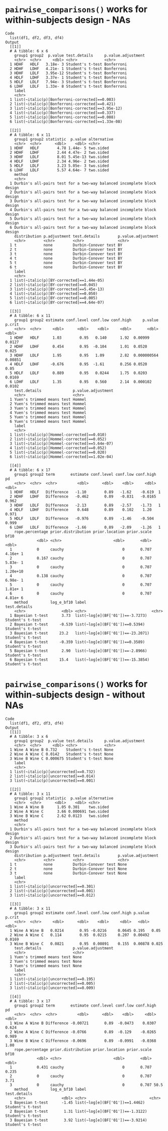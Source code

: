 # `pairwise_comparisons()` works for within-subjects design - NAs

    Code
      list(df1, df2, df3, df4)
    Output
      [[1]]
      # A tibble: 6 x 6
        group1 group2  p.value test.details     p.value.adjustment
        <chr>  <chr>     <dbl> <chr>            <chr>             
      1 HDHF   HDLF   3.18e- 3 Student's t-test Bonferroni        
      2 HDHF   LDHF   4.21e- 1 Student's t-test Bonferroni        
      3 HDHF   LDLF   3.95e-12 Student's t-test Bonferroni        
      4 HDLF   LDHF   3.37e- 1 Student's t-test Bonferroni        
      5 HDLF   LDLF   7.94e- 3 Student's t-test Bonferroni        
      6 LDHF   LDLF   1.33e- 8 Student's t-test Bonferroni        
        label                                           
        <chr>                                           
      1 list(~italic(p)[Bonferroni-corrected]==0.003)   
      2 list(~italic(p)[Bonferroni-corrected]==0.421)   
      3 list(~italic(p)[Bonferroni-corrected]==3.95e-12)
      4 list(~italic(p)[Bonferroni-corrected]==0.337)   
      5 list(~italic(p)[Bonferroni-corrected]==0.008)   
      6 list(~italic(p)[Bonferroni-corrected]==1.33e-08)
      
      [[2]]
      # A tibble: 6 x 11
        group1 group2 statistic  p.value alternative
        <chr>  <chr>      <dbl>    <dbl> <chr>      
      1 HDHF   HDLF        4.78 1.44e- 5 two.sided  
      2 HDHF   LDHF        2.44 4.47e- 2 two.sided  
      3 HDHF   LDLF        8.01 5.45e-13 two.sided  
      4 HDLF   LDHF        2.34 4.96e- 2 two.sided  
      5 HDLF   LDLF        3.23 5.05e- 3 two.sided  
      6 LDHF   LDLF        5.57 4.64e- 7 two.sided  
        method                                                                
        <chr>                                                                 
      1 Durbin's all-pairs test for a two-way balanced incomplete block design
      2 Durbin's all-pairs test for a two-way balanced incomplete block design
      3 Durbin's all-pairs test for a two-way balanced incomplete block design
      4 Durbin's all-pairs test for a two-way balanced incomplete block design
      5 Durbin's all-pairs test for a two-way balanced incomplete block design
      6 Durbin's all-pairs test for a two-way balanced incomplete block design
        distribution p.adjustment test.details        p.value.adjustment
        <chr>        <chr>        <chr>               <chr>             
      1 t            none         Durbin-Conover test BY                
      2 t            none         Durbin-Conover test BY                
      3 t            none         Durbin-Conover test BY                
      4 t            none         Durbin-Conover test BY                
      5 t            none         Durbin-Conover test BY                
      6 t            none         Durbin-Conover test BY                
        label                                   
        <chr>                                   
      1 list(~italic(p)[BY-corrected]==1.44e-05)
      2 list(~italic(p)[BY-corrected]==0.045)   
      3 list(~italic(p)[BY-corrected]==5.45e-13)
      4 list(~italic(p)[BY-corrected]==0.050)   
      5 list(~italic(p)[BY-corrected]==0.005)   
      6 list(~italic(p)[BY-corrected]==4.64e-07)
      
      [[3]]
      # A tibble: 6 x 11
        group1 group2 estimate conf.level conf.low conf.high     p.value  p.crit
        <chr>  <chr>     <dbl>      <dbl>    <dbl>     <dbl>       <dbl>   <dbl>
      1 HDHF   HDLF      1.03        0.95   0.140      1.92  0.00999     0.0127 
      2 HDHF   LDHF      0.454       0.95  -0.104      1.01  0.0520      0.025  
      3 HDHF   LDLF      1.95        0.95   1.09       2.82  0.000000564 0.00851
      4 HDLF   LDHF     -0.676       0.95  -1.61       0.256 0.0520      0.05   
      5 HDLF   LDLF      0.889       0.95   0.0244     1.75  0.0203      0.0169 
      6 LDHF   LDLF      1.35        0.95   0.560      2.14  0.000102    0.0102 
        test.details              p.value.adjustment
        <chr>                     <chr>             
      1 Yuen's trimmed means test Hommel            
      2 Yuen's trimmed means test Hommel            
      3 Yuen's trimmed means test Hommel            
      4 Yuen's trimmed means test Hommel            
      5 Yuen's trimmed means test Hommel            
      6 Yuen's trimmed means test Hommel            
        label                                       
        <chr>                                       
      1 list(~italic(p)[Hommel-corrected]==0.010)   
      2 list(~italic(p)[Hommel-corrected]==0.052)   
      3 list(~italic(p)[Hommel-corrected]==5.64e-07)
      4 list(~italic(p)[Hommel-corrected]==0.052)   
      5 list(~italic(p)[Hommel-corrected]==0.020)   
      6 list(~italic(p)[Hommel-corrected]==1.02e-04)
      
      [[4]]
      # A tibble: 6 x 17
        group1 group2 term       estimate conf.level conf.low conf.high    pd
        <chr>  <chr>  <chr>         <dbl>      <dbl>    <dbl>     <dbl> <dbl>
      1 HDHF   HDLF   Difference   -1.10        0.89   -1.62    -0.619  1    
      2 HDHF   LDHF   Difference   -0.462       0.89   -0.831   -0.0165 0.962
      3 HDHF   LDLF   Difference   -2.13        0.89   -2.57    -1.73   1    
      4 HDLF   LDHF   Difference    0.648       0.89    0.102    1.20   0.971
      5 HDLF   LDLF   Difference   -0.976       0.89   -1.46    -0.504  0.999
      6 LDHF   LDLF   Difference   -1.66        0.89   -2.09    -1.26   1    
        rope.percentage prior.distribution prior.location prior.scale     bf10
                  <dbl> <chr>                       <dbl>       <dbl>    <dbl>
      1           0     cauchy                          0       0.707 4.16e+ 1
      2           0.167 cauchy                          0       0.707 5.83e- 1
      3           0     cauchy                          0       0.707 1.20e+10
      4           0.138 cauchy                          0       0.707 6.98e- 1
      5           0     cauchy                          0       0.707 1.81e+ 1
      6           0     cauchy                          0       0.707 4.81e+ 6
        method          log_e_bf10 label                             test.details    
        <chr>                <dbl> <chr>                             <chr>           
      1 Bayesian t-test      3.73  list(~log[e](BF['01'])==-3.7273)  Student's t-test
      2 Bayesian t-test     -0.539 list(~log[e](BF['01'])==0.5394)   Student's t-test
      3 Bayesian t-test     23.2   list(~log[e](BF['01'])==-23.2071) Student's t-test
      4 Bayesian t-test     -0.359 list(~log[e](BF['01'])==0.3589)   Student's t-test
      5 Bayesian t-test      2.90  list(~log[e](BF['01'])==-2.8966)  Student's t-test
      6 Bayesian t-test     15.4   list(~log[e](BF['01'])==-15.3854) Student's t-test
      

# `pairwise_comparisons()` works for within-subjects design - without NAs

    Code
      list(df1, df2, df3, df4)
    Output
      [[1]]
      # A tibble: 3 x 6
        group1 group2  p.value test.details     p.value.adjustment
        <chr>  <chr>     <dbl> <chr>            <chr>             
      1 Wine A Wine B 0.732    Student's t-test None              
      2 Wine A Wine C 0.0142   Student's t-test None              
      3 Wine B Wine C 0.000675 Student's t-test None              
        label                               
        <chr>                               
      1 list(~italic(p)[uncorrected]==0.732)
      2 list(~italic(p)[uncorrected]==0.014)
      3 list(~italic(p)[uncorrected]==0.001)
      
      [[2]]
      # A tibble: 3 x 11
        group1 group2 statistic  p.value alternative
        <chr>  <chr>      <dbl>    <dbl> <chr>      
      1 Wine A Wine B      1.05 0.301    two.sided  
      2 Wine A Wine C      3.66 0.000691 two.sided  
      3 Wine B Wine C      2.62 0.0123   two.sided  
        method                                                                
        <chr>                                                                 
      1 Durbin's all-pairs test for a two-way balanced incomplete block design
      2 Durbin's all-pairs test for a two-way balanced incomplete block design
      3 Durbin's all-pairs test for a two-way balanced incomplete block design
        distribution p.adjustment test.details        p.value.adjustment
        <chr>        <chr>        <chr>               <chr>             
      1 t            none         Durbin-Conover test None              
      2 t            none         Durbin-Conover test None              
      3 t            none         Durbin-Conover test None              
        label                               
        <chr>                               
      1 list(~italic(p)[uncorrected]==0.301)
      2 list(~italic(p)[uncorrected]==0.001)
      3 list(~italic(p)[uncorrected]==0.012)
      
      [[3]]
      # A tibble: 3 x 11
        group1 group2 estimate conf.level conf.low conf.high p.value p.crit
        <chr>  <chr>     <dbl>      <dbl>    <dbl>     <dbl>   <dbl>  <dbl>
      1 Wine A Wine B   0.0214       0.95 -0.0216     0.0645 0.195   0.05  
      2 Wine A Wine C   0.114        0.95  0.0215     0.207  0.00492 0.0169
      3 Wine B Wine C   0.0821       0.95  0.00891    0.155  0.00878 0.025 
        test.details              p.value.adjustment
        <chr>                     <chr>             
      1 Yuen's trimmed means test None              
      2 Yuen's trimmed means test None              
      3 Yuen's trimmed means test None              
        label                               
        <chr>                               
      1 list(~italic(p)[uncorrected]==0.195)
      2 list(~italic(p)[uncorrected]==0.005)
      3 list(~italic(p)[uncorrected]==0.009)
      
      [[4]]
      # A tibble: 3 x 17
        group1 group2 term       estimate conf.level conf.low conf.high    pd
        <chr>  <chr>  <chr>         <dbl>      <dbl>    <dbl>     <dbl> <dbl>
      1 Wine A Wine B Difference -0.00721       0.89  -0.0473    0.0307 0.624
      2 Wine A Wine C Difference -0.0766        0.89  -0.129    -0.0265 0.989
      3 Wine B Wine C Difference -0.0696        0.89  -0.0991   -0.0368 1.00 
        rope.percentage prior.distribution prior.location prior.scale   bf10
                  <dbl> <chr>                       <dbl>       <dbl>  <dbl>
      1           0.431 cauchy                          0       0.707  0.235
      2           0     cauchy                          0       0.707  3.71 
      3           0     cauchy                          0       0.707 50.5  
        method          log_e_bf10 label                            test.details    
        <chr>                <dbl> <chr>                            <chr>           
      1 Bayesian t-test      -1.45 list(~log[e](BF['01'])==1.4462)  Student's t-test
      2 Bayesian t-test       1.31 list(~log[e](BF['01'])==-1.3122) Student's t-test
      3 Bayesian t-test       3.92 list(~log[e](BF['01'])==-3.9214) Student's t-test
      

